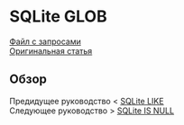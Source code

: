 # SQLite GLOB ######################

[Файл с запросами][querys]   
[Оригинальная статья][origin]

[querys]: ./querys.sql
[origin]: https://www.sqlitetutorial.net/sqlite-glob/

## Обзор ##############################

Предидущее руководство < [SQLite LIKE][prev]  
Следующее руководство > [SQLite IS NULL][next]

[prev]: ../08_Like/translate.md
[next]: ../10_IsNull/translate.md